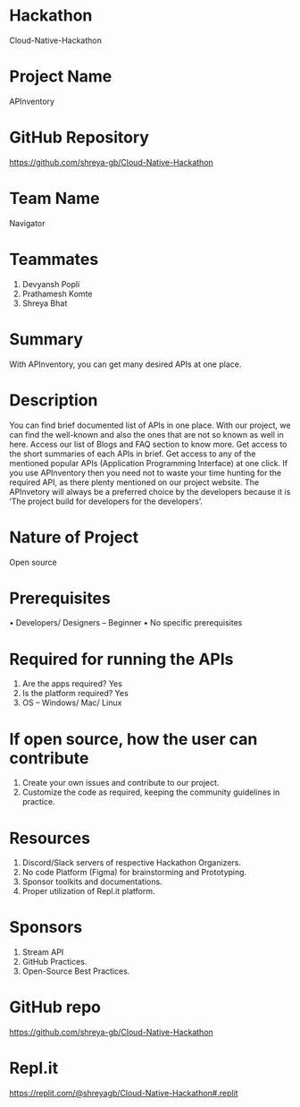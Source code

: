 # Hackathon
Cloud-Native-Hackathon

# Project Name
APInventory

# GitHub Repository
https://github.com/shreya-gb/Cloud-Native-Hackathon

# Team Name
Navigator

# Teammates
1. Devyansh Popli
2. Prathamesh Komte
3. Shreya Bhat

# Summary
With APInventory, you can get many desired APIs at one place.

# Description
You can find brief documented list of APIs in one place. With our project, we can find the well-known and also the ones that are not so known as well in here. Access our list of Blogs and FAQ section to know more. Get access to the short summaries of each APIs in brief. Get access to any of the mentioned popular APIs (Application Programming Interface) at one click. If you use APInventory then you need not to waste your time hunting for the required API, as there plenty mentioned on our project website. The APInvetory will always be a preferred choice by the developers because it is ‘The project build for developers for the developers’.

# Nature of Project
Open source

# Prerequisites
•	Developers/ Designers – Beginner
•	No specific prerequisites

# Required for running the APIs
1.	Are the apps required?  Yes
2.	Is the platform required? Yes
3.	OS – Windows/ Mac/ Linux

# If open source, how the user can contribute
1.	Create your own issues and contribute to our project.
2.	Customize the code as required, keeping the community guidelines in practice.

# Resources
1.	Discord/Slack servers of respective Hackathon Organizers.
2.	No code Platform (Figma) for brainstorming and Prototyping.
3.	Sponsor toolkits and documentations.
4.	Proper utilization of Repl.it platform.

# Sponsors
1.	Stream API
2.	GitHub Practices.
3.	Open-Source Best Practices.
 
# GitHub repo
https://github.com/shreya-gb/Cloud-Native-Hackathon

# Repl.it
https://replit.com/@shreyagb/Cloud-Native-Hackathon#.replit

